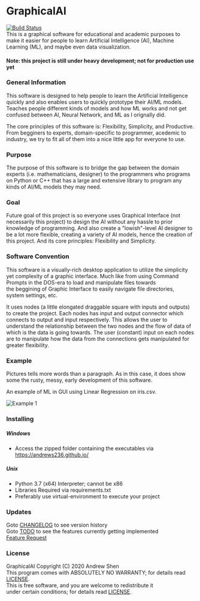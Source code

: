 # GraphicalAI
[![Build Status](https://travis-ci.org/AndrewShen31/Hexacone.svg?branch=master)](https://travis-ci.org/AndrewShen31/Hexacone)  
This is a graphical software for educational and academic purposes to
make it easier for people to learn Artificial Intelligence (AI),
Machine Learning (ML), and maybe even data visualization.

#### Note: this project is still under heavy development; not for production use yet

### General Information
This software is designed to help people to learn the Artificial
Intelligence quickly and also enables users to quickly prototype their
AI/ML models. Teaches people different kinds of models and how
ML works and not get confused between AI, Neural Network, and ML as I
orignally did.

The core principles of this software is: Flexibility, Simplicity, and
Productive. From begginers to experts, domain-specific to programmer,
acedemic to industry, we try to fit all of them into a nice little
app for everyone to use.

### Purpose
The purpose of this software is to bridge the gap between
the domain experts (i.e. mathematicians, designer) to the programmers
who programs on Python or C++ that has a large and extensive library
to program any kinds of AI/ML models they may need.

### Goal
Future goal of this project is so everyone uses Graphical Interface
(not necessarily this project) to design the AI without any hassle
to prior knowledge of programming. And also create a "lowish"-level
AI designer to be a lot more flexible, creating a variety of AI models,
hence the creation of this project. And its core principles:
Flexibility and Simplicity.

### Software Convention
This software is a visually-rich desktop application to utilize
the simplicity yet complexity of a graphic interface. Much like from
using Command Prompts in the DOS-era to load and manipulate files towards  
the beggining of Graphic Interface to easily navigate file directories,  
system settings, etc.

It uses nodes (a little elongated draggable square with inputs and outputs)
to create the project. Each nodes has input and output connector which
connects to output and input respectively. This allows the user to
understand the relationship between the two nodes and the flow of data
of which is the data is going towards. The user (constant) input on each
nodes are to manipulate how the data from the connections gets manipulated
for greater flexibility.

### Example
Pictures tells more words than a paragraph. As in this case, it does show
some the rusty, messy, early development of this software.

An example of ML in GUI using Linear Regression on iris.csv.

![Example 1](old/ref/[EXMP]ML_LinearRegression.png)

### Installing
##### Windows
* Access the zipped folder containing the executables via <https://andrews236.github.io/>

##### Unix
* Python 3.7 (x64) Interpreter; cannot be x86
* Libraries Required via requirements.txt
* Preferably use virtual-environment to execute your project

### Updates
Goto [CHANGELOG](CHANGELOG.md) to see version history  
Goto [TODO](TODO.md) to see the features currently getting implemented  
[Feature Request]()


### License
GraphicalAI  Copyright (C) 2020  Andrew Shen  
This program comes with ABSOLUTELY NO WARRANTY; for details read [LICENSE](LICENSE).  
This is free software, and you are welcome to redistribute it  
under certain conditions; for details read [LICENSE](LICENSE).
